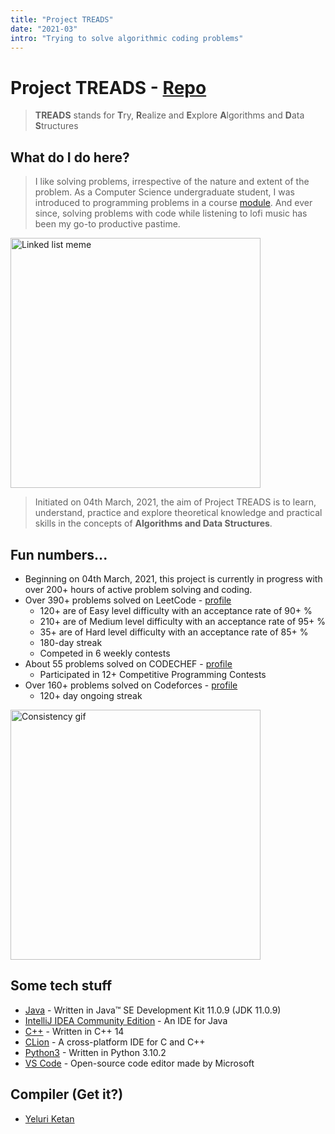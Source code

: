 ```yaml
---
title: "Project TREADS"
date: "2021-03"
intro: "Trying to solve algorithmic coding problems"
---
```


# Project TREADS - [Repo](https://github.com/YeluriKetan/project-TREADS)

> **TREADS** stands for **T**ry, **R**ealize and **E**xplore **A**lgorithms and **D**ata **S**tructures

## What do I do here?

> I like solving problems, irrespective of the nature and extent of the problem. As a Computer Science undergraduate student, I was introduced to programming problems in a course [module](https://nusmods.com/modules/CS2040S/data-structures-and-algorithms). And ever since, solving problems with code while listening to lofi music has been my go-to productive pastime.

<img alt="Linked list meme" src="https://i.redd.it/qxgj6hbb4r461.png" width="400" />

> Initiated on 04th March, 2021, the aim of Project TREADS is to learn, understand, practice and explore theoretical knowledge and practical skills in the concepts of **Algorithms and Data Structures**.

## Fun numbers...

- Beginning on 04th March, 2021, this project is currently in progress with over 200+ hours of active problem solving and coding.
- Over 390+ problems solved on LeetCode - [profile](https://leetcode.com/Ketan_Yeluri/)
  - 120+ are of Easy level difficulty with an acceptance rate of 90+ %
  - 210+ are of Medium level difficulty with an acceptance rate of 95+ %
  - 35+ are of Hard level difficulty with an acceptance rate of 85+ %
  - 180-day streak
  - Competed in 6 weekly contests
- About 55 problems solved on CODECHEF - [profile](https://www.codechef.com/users/yeluriketan)
  - Participated in 12+ Competitive Programming Contests
- Over 160+ problems solved on Codeforces - [profile](https://codeforces.com/profile/YeluriKetan)
  - 120+ day ongoing streak

<img alt="Consistency gif" src="https://media4.giphy.com/media/Y3fGEk6ZfI2il07BgX/giphy.gif?cid=ecf05e47cn8jw4psmhui2umc6m31ukpswjulj38ilccmatls&rid=giphy.gif" width="400" />

## Some tech stuff

- [Java](https://www.oracle.com/java/technologies/javase-jdk11-downloads.html) - Written in Java™ SE Development Kit 11.0.9 (JDK 11.0.9)
- [IntelliJ IDEA Community Edition](https://www.jetbrains.com/idea/download/#section=windows) - An IDE for Java
- [C++](https://en.cppreference.com/w/cpp/14) - Written in C++ 14
- [CLion](https://www.jetbrains.com/clion/download/#section=windows) - A cross-platform IDE for C and C++
- [Python3](https://www.python.org/) - Written in Python 3.10.2
- [VS Code](https://code.visualstudio.com/) - Open-source code editor made by Microsoft

## Compiler (Get it?)

- [Yeluri Ketan](https://github.com/YeluriKetan)
